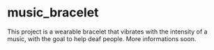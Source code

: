 # music_bracelet


This project is a wearable bracelet that vibrates with the intensity of a music, with the goal to help deaf people.
More informations soon.